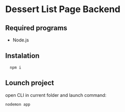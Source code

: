 # Dessert List Page Backend

## Required programs
  * Node.js

## Instalation
```
  npm i
```

## Lounch project

open CLI in current folder and launch command:
```
nodemon app
```